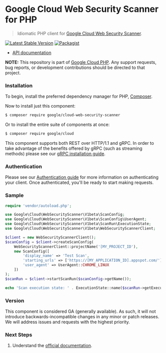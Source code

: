 # Google Cloud Web Security Scanner for PHP

> Idiomatic PHP client for [Google Cloud Web Security Scanner](https://cloud.google.com/security-scanner).

[![Latest Stable Version](https://poser.pugx.org/google/cloud-web-security-scanner/v/stable)](https://packagist.org/packages/google/cloud-web-security-scanner) [![Packagist](https://img.shields.io/packagist/dm/google/cloud-web-security-scanner.svg)](https://packagist.org/packages/google/cloud-web-security-scanner)

* [API documentation](http://googleapis.github.io/google-cloud-php/#/docs/cloud-web-security-scanner/latest/websecurityscanner/readme)

**NOTE:** This repository is part of [Google Cloud PHP](https://github.com/googleapis/google-cloud-php). Any
support requests, bug reports, or development contributions should be directed to
that project.

### Installation

To begin, install the preferred dependency manager for PHP, [Composer](https://getcomposer.org/).

Now to install just this component:

```sh
$ composer require google/cloud-web-security-scanner
```

Or to install the entire suite of components at once:

```sh
$ composer require google/cloud
```

This component supports both REST over HTTP/1.1 and gRPC. In order to take advantage of the benefits offered by gRPC (such as streaming methods)
please see our [gRPC installation guide](https://cloud.google.com/php/grpc).

### Authentication

Please see our [Authentication guide](https://github.com/googleapis/google-cloud-php/blob/main/AUTHENTICATION.md) for more information
on authenticating your client. Once authenticated, you'll be ready to start making requests.

### Sample

```php
require 'vendor/autoload.php';

use Google\Cloud\WebSecurityScanner\V1beta\ScanConfig;
use Google\Cloud\WebSecurityScanner\V1beta\ScanConfig\UserAgent;
use Google\Cloud\WebSecurityScanner\V1beta\ScanRun\ExecutionState;
use Google\Cloud\WebSecurityScanner\V1beta\WebSecurityScannerClient;

$client = new WebSecurityScannerClient();
$scanConfig = $client->createScanConfig(
    WebSecurityScannerClient::projectName('[MY_PROJECT_ID'),
    new ScanConfig([
        'display_name' => 'Test Scan',
        'starting_urls' => ['https://[MY_APPLICATION_ID].appspot.com/'],
        'user_agent' => UserAgent::CHROME_LINUX
    ])
);
$scanRun = $client->startScanRun($scanConfig->getName());

echo 'Scan execution state: ' . ExecutionState::name($scanRun->getExecutionState()) . PHP_EOL;
```

### Version

This component is considered GA (generally available). As such, it will not introduce backwards-incompatible changes in
any minor or patch releases. We will address issues and requests with the highest priority.

### Next Steps

1. Understand the [official documentation](https://cloud.google.com/security-scanner/docs).
